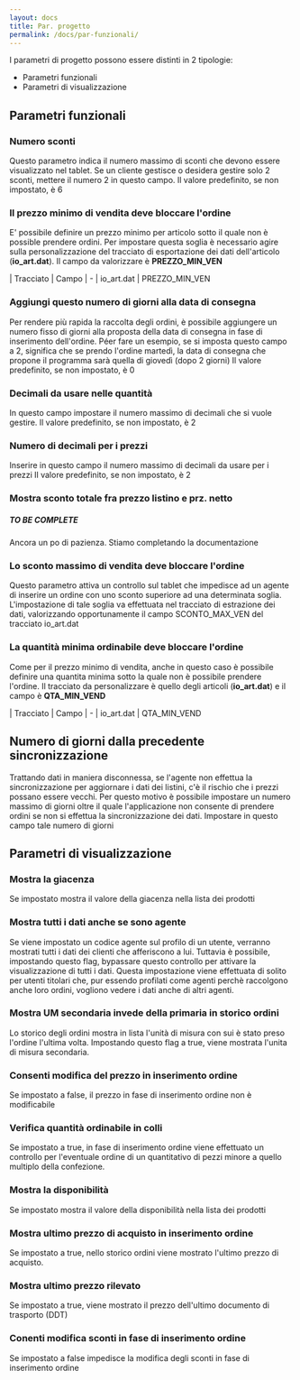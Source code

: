 ```yaml
---
layout: docs
title: Par. progetto
permalink: /docs/par-funzionali/
---
```

I parametri di progetto possono essere distinti in 2 tipologie:

* Parametri funzionali
* Parametri di visualizzazione

## Parametri funzionali

### Numero sconti

Questo parametro indica il numero massimo di sconti che devono essere visualizzato nel tablet.
Se un cliente gestisce o desidera gestire solo 2 sconti, mettere il numero 2 in questo campo.
Il valore predefinito, se non impostato, è 6

### Il prezzo minimo di vendita deve bloccare l'ordine

E' possibile definire un prezzo minimo per articolo sotto il quale non è possible prendere ordini.
Per impostare questa soglia è necessario agire sulla personalizzazione del tracciato di esportazione dei dati dell'articolo (**io_art.dat**).
Il campo da valorizzare è **PREZZO_MIN_VEN**

| Tracciato | Campo
| -
| io_art.dat | PREZZO_MIN_VEN

### Aggiungi questo numero di giorni alla data di consegna

Per rendere più rapida la raccolta degli ordini, è possibile aggiungere un numero fisso di giorni alla proposta della data di consegna in fase di inserimento dell'ordine.
Péer fare un esempio, se si imposta questo campo a 2, significa che se prendo l'ordine martedì, la data di consegna che propone il programma sarà quella di giovedì (dopo 2 giorni)
Il valore predefinito, se non impostato, è 0

### Decimali da usare nelle quantità

In questo campo impostare il numero massimo di decimali che si vuole gestire.
Il valore predefinito, se non impostato, è 2

### Numero di decimali per i prezzi

Inserire in questo campo il numero massimo di decimali da usare per i prezzi
Il valore predefinito, se non impostato, è 2

### Mostra sconto totale fra prezzo listino e prz. netto

<div class="note info">
  <h5>TO BE COMPLETE</h5>
  <p>Ancora un po di pazienza. Stiamo completando la documentazione</p>
</div>

### Lo sconto massimo di vendita deve bloccare l'ordine

Questo parametro attiva un controllo sul tablet che impedisce ad un agente di inserire un ordine con uno sconto superiore ad una determinata soglia.
L'impostazione di tale soglia va effettuata nel tracciato di estrazione dei dati, valorizzando opportunamente il campo SCONTO_MAX_VEN del tracciato io_art.dat

### La quantità minima ordinabile deve bloccare l'ordine

Come per il prezzo minimo di vendita, anche in questo caso è possibile definire una quantita minima sotto la quale non è possibile prendere l'ordine. Il tracciato da personalizzare è quello degli articoli (**io_art.dat**) e il campo è **QTA_MIN_VEND**

| Tracciato | Campo
| -
| io_art.dat | QTA_MIN_VEND

## Numero di giorni dalla precedente sincronizzazione

Trattando dati in maniera disconnessa, se l'agente non effettua la sincronizzazione per aggiornare i dati dei listini, c'è il rischio che i prezzi possano essere vecchi. Per questo motivo è possibile impostare un numero massimo di giorni oltre il quale l'applicazione non consente di prendere ordini se non si effettua la sincronizzazione dei dati.
Impostare in questo campo tale numero di giorni

## Parametri di visualizzazione

### Mostra la giacenza
Se impostato mostra il valore della giacenza nella lista dei prodotti

### Mostra tutti i dati anche se sono agente
Se viene impostato un codice agente sul profilo di un utente, verranno mostrati tutti i dati dei clienti che afferiscono a lui.
Tuttavia è possibile, impostando questo flag, bypassare questo controllo per attivare la visualizzazione di tutti i dati.
Questa impostazione viene effettuata di solito per utenti titolari che, pur essendo profilati come agenti perchè raccolgono anche loro ordini, vogliono vedere i dati anche di altri agenti.

### Mostra UM secondaria invede della primaria in storico ordini
Lo storico degli ordini mostra in lista l'unità di misura con sui è stato preso l'ordine l'ultima volta.
Impostando questo flag a true, viene mostrata l'unita di misura secondaria.

### Consenti modifica del prezzo in inserimento ordine
Se impostato a false, il prezzo in fase di inserimento ordine non è modificabile

### Verifica quantità ordinabile in colli
Se impostato a true, in fase di inserimento ordine viene effettuato un controllo per l'eventuale ordine di un quantitativo di pezzi minore a quello multiplo della confezione.

### Mostra la disponibilità
Se impostato mostra il valore della disponibilità nella lista dei prodotti

### Mostra ultimo prezzo di acquisto in inserimento ordine
Se impostato a true, nello storico ordini viene mostrato l'ultimo prezzo di acquisto.

### Mostra ultimo prezzo rilevato
Se impostato a true, viene mostrato il prezzo dell'ultimo documento di trasporto (DDT)

### Conenti modifica sconti in fase di inserimento ordine
Se impostato a false impedisce la modifica degli sconti in fase di inserimento ordine
